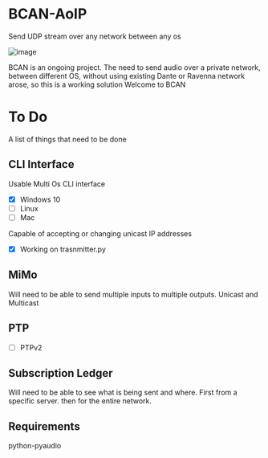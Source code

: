 # BCAN-AoIP
Send UDP stream over any network between any os

![image](https://user-images.githubusercontent.com/21957617/206717972-94a0e5f4-df21-4798-85d8-a3a9f745b81a.png)

BCAN is an ongoing project.
The need to send audio over a private network, between different OS, without using existing Dante or Ravenna network arose, so this is a working solution
Welcome to BCAN

# To Do

A list of things that need to be done 

## CLI Interface
Usable Multi Os CLI interface 
- [x] Windows 10
- [ ] Linux
- [ ] Mac

Capable of accepting or changing unicast IP addresses
- [x] Working on trasnmitter.py

## MiMo
Will need to be able to send multiple inputs to multiple outputs.
Unicast and Multicast

## PTP
- [ ] PTPv2

## Subscription Ledger
Will need to be able to see what is being sent and where.
First from a specific server. then for the entire network.


## Requirements
python-pyaudio
